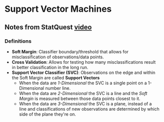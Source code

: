 # Support Vector Machines #

## Notes from StatQuest [video](https://www.youtube.com/watch?v=efR1C6CvhmE) ##

### Definitions ###

- **Soft Margin**: Classifier boundary/threshold that allows for misclassification of observations/data points.
- **Cross Validation**: Allows for testing how many misclassifications result in better classification in the long run.
- **Support Vector Classifier (SVC)**: Observations on the edge and within the Soft Margin are called **Support Vectors**
  - When the data are _1-Dimensional_ the SVC is a single point on a 1-Dimensional number line.
  - When the data are _2-Dimensional_ the SVC is a line and the _Soft Margin_ is measured between those data points closest to it.
  - When the data are _3-Dimensional_ the SVC is a plane, instead of a line and classifications of new observations are determined by which side of the plane they're on.
 